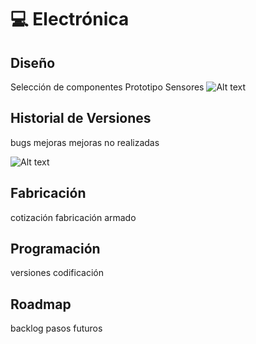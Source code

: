 # 💻 Electrónica

## Diseño
Selección de componentes
Prototipo
Sensores
<img title="a title" alt="Alt text" src="images/Diagrama Alimentación.png">


## Historial de Versiones
bugs
mejoras
mejoras no realizadas

<img title="a title" alt="Alt text" src="images/PCBnombrada_v0.png">

## Fabricación
cotización
fabricación
armado

## Programación
versiones
codificación


## Roadmap
backlog
pasos futuros
